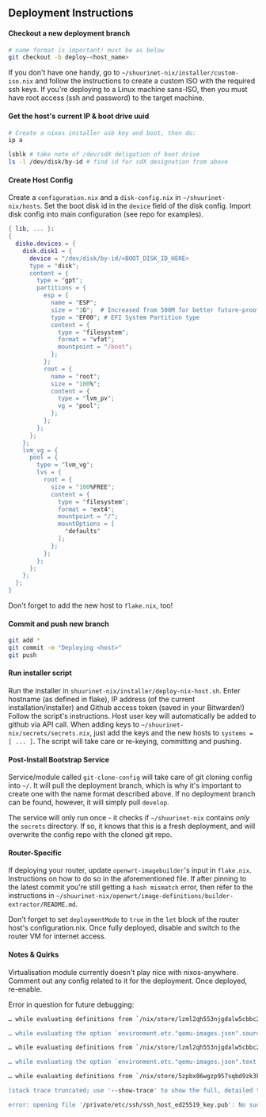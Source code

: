 ## Deployment Instructions

#### Checkout a new deployment branch 

```bash
# name format is important! must be as below
git checkout -b deploy-<host_name>
```

If you don't have one handy, go to `~/shuurinet-nix/installer/custom-iso.nix` and follow the instructions to create a custom ISO with the required ssh keys. If you're deploying to a Linux machine sans-ISO, then you must have root access (ssh and password) to the target machine.

#### Get the host's current IP & boot drive uuid
```bash
# Create a nixos installer usb key and boot, then do: 
ip a

lsblk # take note of /dev/sdX deligation of boot drive
ls -l /dev/disk/by-id # find id for sdX designation from above
```

#### Create Host Config

Create a `configuration.nix` and a `disk-config.nix` in `~/shuurinet-nix/hosts`. Set the boot disk id in the `device` field of the disk config. Import disk config into main configuration (see repo for examples).

```nix
{ lib, ... }:
{
  disko.devices = {
    disk.disk1 = {
      device = "/dev/disk/by-id/<BOOT_DISK_ID_HERE>
      type = "disk";
      content = {
        type = "gpt";
        partitions = {
          esp = {
            name = "ESP";
            size = "1G";  # Increased from 500M for better future-proofing
            type = "EF00"; # EFI System Partition type
            content = {
              type = "filesystem";
              format = "vfat";
              mountpoint = "/boot";
            };
          };
          root = {
            name = "root";
            size = "100%";
            content = {
              type = "lvm_pv";
              vg = "pool";
            };
          };
        };
      };
    };
    lvm_vg = {
      pool = {
        type = "lvm_vg";
        lvs = {
          root = {
            size = "100%FREE";
            content = {
              type = "filesystem";
              format = "ext4";
              mountpoint = "/";
              mountOptions = [
                "defaults"
              ];
            };
          };
        };
      };
    };
  };
}
```

Don't forget to add the new host to `flake.nix`, too!
#### Commit and push new branch

```bash
git add *
git commit -m "Deploying <host>"
git push
```
#### Run installer script

Run the installer in `shuurinet-nix/installer/deploy-nix-host.sh`. Enter hostname (as defined in flake), IP address (of the current installation/installer) and Github access token (saved in your Bitwarden!) Follow the script's instructions. Host user key will automatically be added to github via API call. When adding keys to `~/shuurinet-nix/secrets/secrets.nix`, just add the keys and the new hosts to `systems = [ ... ]`. The script will take care or re-keying, committing and pushing.
#### Post-Install Bootstrap Service

Service/module called `git-clone-config` will take care of git cloning config into `~/`. It will pull the deployment branch, which is why it's important to create one with the name format described above. If no deployment branch can be found, however, it will simply pull `develop`.

The service will only run once - it checks if `~/shuurinet-nix` contains _only_ the `secrets` directory. If so, it knows that this is a fresh deployment, and will overwrite the config repo with the cloned git repo. 
#### Router-Specific 

If deploying your router, update `openwrt-imagebuilder`'s input in `flake.nix`. Instructions on how to do so in the aforementioned file. If after pinning to the latest commit you're still getting a `hash mismatch` error, then refer to the instructions in `~/shuurinet-nix/openwrt/image-definitions/builder-extractor/README.md`.

Don't forget to set `deploymentMode` to `true` in the `let` block of the router host's configuration.nix. Once fully deployed, disable and switch to the router VM for internet access. 
#### Notes & Quirks

Virtualisation module currently doesn't play nice with nixos-anywhere. Comment out any config related to it for the deployment. Once deployed, re-enable. 

Error in question for future debugging:

```bash
… while evaluating definitions from `/nix/store/lzml2qh553njgdalw5cbbc208vwachr6-source/nixos/modules/system/etc/etc.nix':

… while evaluating the option `environment.etc."qemu-images.json".source':

… while evaluating definitions from `/nix/store/lzml2qh553njgdalw5cbbc208vwachr6-source/nixos/modules/system/etc/etc.nix':

… while evaluating the option `environment.etc."qemu-images.json".text':

… while evaluating definitions from `/nix/store/5zpbx86wgzp957sqbd9zk3kxkpq4k1m0-source/qemu/image-manager':

(stack trace truncated; use '--show-trace' to show the full, detailed trace)

error: opening file '/private/etc/ssh/ssh_host_ed25519_key.pub': No such file or directory
```

